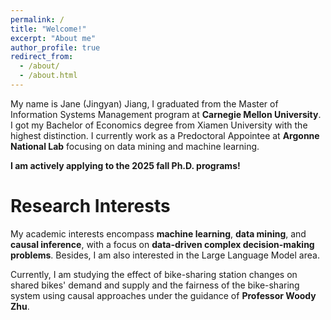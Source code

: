 ```yaml
---
permalink: /
title: "Welcome!"
excerpt: "About me"
author_profile: true
redirect_from: 
  - /about/
  - /about.html
---
```


My name is Jane (Jingyan) Jiang, I graduated from the Master of Information Systems Management program at **Carnegie Mellon University**. I got my Bachelor of Economics degree from Xiamen University with the highest distinction. I currently work as a Predoctoral Appointee at **Argonne National Lab** focusing on data mining and machine learning.

**I am actively applying to the 2025 fall Ph.D. programs!**

Research Interests
======
My academic interests encompass **machine learning**, **data mining**, and **causal inference**, with a focus on **data-driven complex decision-making problems**. Besides, I am also interested in the Large Language Model area. 

Currently, I am studying the effect of bike-sharing station changes on shared bikes' demand and supply and the fairness of the bike-sharing system using causal approaches under the guidance of **Professor Woody Zhu**.

